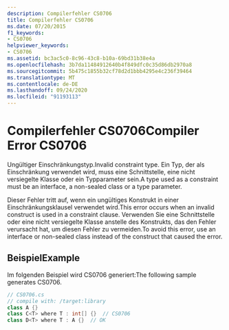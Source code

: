 ```yaml
---
description: Compilerfehler CS0706
title: Compilerfehler CS0706
ms.date: 07/20/2015
f1_keywords:
- CS0706
helpviewer_keywords:
- CS0706
ms.assetid: bc3ac5c0-8c96-43c8-b10a-69bd31b38e4a
ms.openlocfilehash: 3b7da11484912640b4f849dfc0c35d86db2970a8
ms.sourcegitcommit: 5b475c1855b32cf78d2d1bbb4295e4c236f39464
ms.translationtype: MT
ms.contentlocale: de-DE
ms.lasthandoff: 09/24/2020
ms.locfileid: "91193113"
---
```

# <a name="compiler-error-cs0706"></a><span data-ttu-id="1d43d-103">Compilerfehler CS0706</span><span class="sxs-lookup"><span data-stu-id="1d43d-103">Compiler Error CS0706</span></span>

<span data-ttu-id="1d43d-104">Ungültiger Einschränkungstyp.</span><span class="sxs-lookup"><span data-stu-id="1d43d-104">Invalid constraint type.</span></span> <span data-ttu-id="1d43d-105">Ein Typ, der als Einschränkung verwendet wird, muss eine Schnittstelle, eine nicht versiegelte Klasse oder ein Typparameter sein.</span><span class="sxs-lookup"><span data-stu-id="1d43d-105">A type used as a constraint must be an interface, a non-sealed class or a type parameter.</span></span>  
  
 <span data-ttu-id="1d43d-106">Dieser Fehler tritt auf, wenn ein ungültiges Konstrukt in einer Einschränkungsklausel verwendet wird.</span><span class="sxs-lookup"><span data-stu-id="1d43d-106">This error occurs when an invalid construct is used in a constraint clause.</span></span> <span data-ttu-id="1d43d-107">Verwenden Sie eine Schnittstelle oder eine nicht versiegelte Klasse anstelle des Konstrukts, das den Fehler verursacht hat, um diesen Fehler zu vermeiden.</span><span class="sxs-lookup"><span data-stu-id="1d43d-107">To avoid this error, use an interface or non-sealed class instead of the construct that caused the error.</span></span>  
  
## <a name="example"></a><span data-ttu-id="1d43d-108">Beispiel</span><span class="sxs-lookup"><span data-stu-id="1d43d-108">Example</span></span>  

 <span data-ttu-id="1d43d-109">Im folgenden Beispiel wird CS0706 generiert:</span><span class="sxs-lookup"><span data-stu-id="1d43d-109">The following sample generates CS0706.</span></span>  
  
```csharp  
// CS0706.cs  
// compile with: /target:library  
class A {}  
class C<T> where T : int[] {}  // CS0706  
class D<T> where T : A {}  // OK  
```
